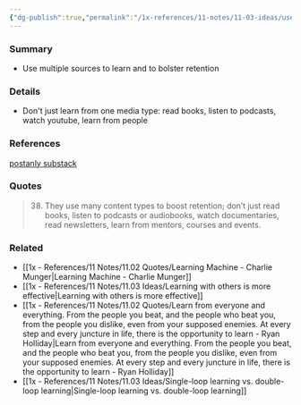 ```yaml
---
{"dg-publish":true,"permalink":"/1x-references/11-notes/11-03-ideas/use-multiple-sources-to-learn-and-to-bolster-retention/","title":"Use multiple sources to learn and to bolster retention","created":"2024-12-03T15:52:20.681+03:00","updated":"2024-12-03T22:30:52.886+03:00"}
---
```



### Summary
- Use multiple sources to learn and to bolster retention

### Details
- Don't just learn from one media type: read books, listen to podcasts, watch youtube, learn from people

### References
[postanly substack](https://postanly.substack.com/p/50-habits-of-lifelong-learners-the)

### Quotes
> 38. They use many content types to boost retention; don’t just read books, listen to podcasts or audiobooks, watch documentaries, read newsletters, learn from mentors, courses and events.

### Related
- [[1x - References/11 Notes/11.02 Quotes/Learning Machine - Charlie Munger\|Learning Machine - Charlie Munger]]
- [[1x - References/11 Notes/11.03 Ideas/Learning with others is more effective\|Learning with others is more effective]]
- [[1x - References/11 Notes/11.02 Quotes/Learn from everyone and everything. From the people you beat, and the people who beat you, from the people you dislike, even from your supposed enemies. At every step and every juncture in life, there is the opportunity to learn - Ryan Holliday\|Learn from everyone and everything. From the people you beat, and the people who beat you, from the people you dislike, even from your supposed enemies. At every step and every juncture in life, there is the opportunity to learn - Ryan Holliday]]
- [[1x - References/11 Notes/11.03 Ideas/Single-loop learning vs. double-loop learning\|Single-loop learning vs. double-loop learning]]
